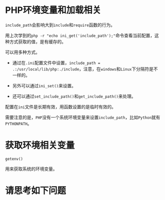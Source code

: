
# PHP环境变量和加载相关

`include_path`会影响大到`include`和`require`函数的行为。

用上次学到的`php -r "echo ini_get('include_path');"`命令查看当前配置，这种方式获取的值，是有缓存的。


可以用多种方式。

- 通过在`.ini`配置文件中设置，`include_path = .:/usr/local/lib/php:./include`，注意，在`windows`和`Linux`下分隔符是不一样的。

- 另外可以通过`ini_set()`来设置。

- 还可以通过`set_include_path()`和`get_include_path()`来处理。

配置在`ini`文件是长期有效，用函数设置的是临时有效的。

需要注意的是，`PHP`没有一个系统环境变量来设置`include_path`，比如`Python`就有`PYTHONPATH`。


# 获取环境相关变量
`getenv()`

用来获取系统的环境变量。


# 请思考如下问题